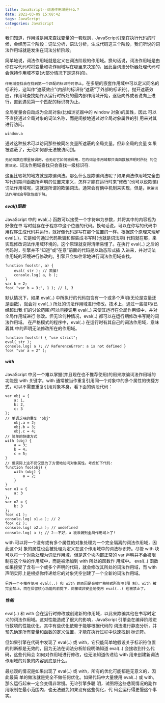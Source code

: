 ```yaml
---
title: JavaScript--词法作用域是什么？
date: 2021-03-09 15:08:42
tags: JavaScript
categories: JavaScript
---
```

我们知道，作用域是用来查找变量的一套规则，JavaScript引擎在执行代码的时候，会经历三个阶段：词法分析，语法分析，生成代码这三个阶段，我们所说的词法作用域就是发生在词法分析阶段。

简单地说，词法作用域就是定义在词法阶段的作用域。换句话说，词法作用域是由你在写代码时将变量和块作用域写在哪里来决定的，因此当词法分析器处理代码时会保持作用域不变(大部分情况下是这样的)。

`作用域查找会在找到第一个匹配的标识符时停止`。在多层的嵌套作用域中可以定义同名的标识符，这叫作“遮蔽效应”(内部的标识符“遮蔽”了外部的标识符)。抛开遮蔽效应，作用域查找始终从运行时所处的最内部作用域开始，逐级向外或者说向上进行，直到遇见第一个匹配的标识符为止。

全局变量会自动成为全局对象(比如浏览器中的 window 对象)的属性，因此 可以不直接通过全局对象的词法名称，而是间接地通过对全局对象属性的引 用来对其进行访问。
```
window.a
```
通过这种技术可以访问那些被同名变量所遮蔽的全局变量。但非全局的变量 如果被遮蔽了，无论如何都无法被访问到。

`无论函数在哪里被调用，也无论它如何被调用，它的词法作用域都只由函数被声明时所处 的位置决定。`词法作用域查找只会查找一级标识符.

这里比较坑的地方就是欺骗词法。那么什么是欺骗词法呢？如果词法作用域完全由写代码期间函数所声明的位置来定义，怎样才能在运行时来“修改”(也可以说欺骗)词法作用域呢，这就是所谓的欺骗词法。通常会有俩中机制来实现，但是，`欺骗词法作用域会导致性能下降`。
##### eval()函数
JavaScript 中的 eval(..) 函数可以接受一个字符串为参数，并将其中的内容视为好像在书 写时就存在于程序中这个位置的代码。换句话说，可以在你写的代码中用程序生成代码并运行，就好像代码是写在那个位置的一样。根据这个原理来理解 eval(..)，它是如何通过代码欺骗和假装成书写时(也就是词法期) 代码就在那，来实现修改词法作用域环境的，这个原理就变得清晰易懂了。在执行 eval(..) 之后的代码时，引擎并不“知道”或“在意”前面的代码是以动态形式插 入进来，并对词法作用域的环境进行修改的。引擎只会如往常地进行词法作用域查找。
```
function foo(str, a) {
    eval( str ); // 欺骗!
    console.log( a, b );
}
var b = 2;
foo( "var b = 3;", 1 ); // 1, 3
```

默认情况下，如果 eval(..) 中所执行的代码包含有一个或多个声明(无论是变量还是函数)，就会对 eval(..) 所处的词法作用域进行修改。技术上，通过一些技巧(已经超出我 们的讨论范围)可以间接调用 eval(..) 来使其运行在全局作用域中，并对全局作用域进行 修改。但无论何种情况，eval(..) 都可以在运行期修改书写期的词法作用域。
在严格模式的程序中，eval(..) 在运行时有其自己的词法作用域，意味着其 中的声明无法修改所在的作用域。

```
function foo(str) { "use strict";
eval( str );
console.log( a ); // ReferenceError: a is not defined }
foo( "var a = 2" );
```
##### with
JavaScript 中另一个难以掌握(并且现在也不推荐使用)的用来欺骗词法作用域的功能是 with 关键字。with 通常被当作重复引用同一个对象中的多个属性的快捷方式，可以不需要重复引用对象本身。看下面的俩段代码：

```
var obj = {
    a: 1,
    b: 2,
    c: 3 
};
// 单调乏味的重复 "obj" 
    obj.a = 2;
    obj.b = 3;
    obj.c = 4;
// 简单的快捷方式 
with (obj) {
    a = 3;
    b = 4;
    c = 5;
}
// 但实际上这不仅仅是为了方便地访问对象属性。考虑如下代码:
function foo(obj) {
    with (obj) {
        a = 2;
    }
}
var o1 = {
    a: 3
};
var o2 = {
    b: 3
};
foo( o1 );
console.log( o1.a ); // 2
foo( o2 );
console.log( o2.a ); // undefined
console.log( a ); // 2——不好，a 被泄漏到全局作用域上了!
```
with 可以将一个没有或有多个属性的对象处理为一个完全隔离的词法作用域，因此这个对 象的属性也会被处理为定义在这个作用域中的词法标识符。尽管 with 块可以将一个对象处理为词法作用域，但是这个块内部正常的 var 声明并不会被限制在这个块的作用域中，而是被添加到 with 所处的函数作 用域中。
eval(..) 函数如果接受了含有一个或多个声明的代码，就会修改其所处的词法作用域，而 with 声明实际上是根据你传递给它的对象凭空创建了一个全新的词法作用域。

`另外一个不推荐使用 eval(..) 和 with 的原因是会被严格模式所影响(限 制)。with 被完全禁止，而在保留核心功能的前提下，间接或非安全地使用 eval(..) 也被禁止了。`

##### 性能
eval(..) 和 with 会在运行时修改或创建新的作用域，以此来欺骗其他在书写时定义的词法作用域。这对性能造成了很大的影响，JavaScript 引擎会在编译阶段进行数项的性能优化。其中有些优化依赖于能够根据代码的 词法进行静态分析，并预先确定所有变量和函数的定义位置，才能在执行过程中快速找到 标识符。

但如果引擎在代码中发现了 eval(..) 或 with，它只能简单地假设关于标识符位置的判断都是无效的，因为无法在词法分析阶段明确知道 eval(..) 会接收到什么代码，这些代码会 如何对作用域进行修改，也无法知道传递给 with 用来创建新词法作用域的对象的内容到底是什么。

最悲观的情况是如果出现了 eval(..) 或 with，所有的优化可能都是无意义的，因此最简 单的做法就是完全不做任何优化。如果代码中大量使用 eval(..) 或 with，那么运行起来一定会变得非常慢。无论引擎多聪 明，试图将这些悲观情况的副作用限制在最小范围内，也无法避免如果没有这些优化，代 码会运行得更慢这个事实。